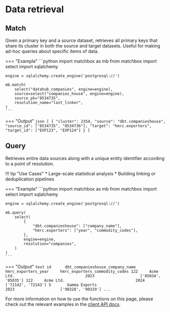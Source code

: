 # Data retrieval

## Match

Given a primary key and a source dataset, retrieves all primary keys that share its cluster in both the source and target datasets. Useful for making ad-hoc queries about specific items of data.

=== "Example"
    ```python
    import matchbox as mb
    from matchbox import select
    import sqlalchemy

    engine = sqlalchemy.create_engine('postgresql://')

    mb.match(
        select("datahub_companies", engine=engine),
        source=select("companies_house", engine=engine),
        source_pk="8534735",
        resolution_name="last_linker",
    )
    ```

=== "Output"
    ```json
    [
        {
            "cluster": 2354,
            "source": "dbt.companieshouse",
            "source_id": ["8534735", "8534736"],
            "target": "hmrc.exporters",
            "target_id": ["EXP123", "EXP124"]
        }
    ]
    ```

## Query

Retrieves entire data sources along with a unique entity identifier according to a point of resolution.

!!! tip "Use Cases"
    * Large-scale statistical analysis
    * Building linking or deduplication pipelines

=== "Example"
    ```python
    import matchbox as mb
    from matchbox import select
    import sqlalchemy

    engine = sqlalchemy.create_engine('postgresql://')

    mb.query(
        select(
            {
                "dbt.companieshouse": ["company_name"],
                "hmrc.exporters": ["year", "commodity_codes"],
            },
            engine=engine,
            resolution="companies",
        )
    )
    ```

=== "Output"
    ```text
    id      dbt_companieshouse_company_name         hmrc_exporters_year     hmrc_exporters_commodity_codes
    122     Acme Ltd.                               2023                    ['85034', '85035']
    122     Acme Ltd.                               2024                    ['72142', '72143']
    5       Gamma Exports                           2023                    ['90328', '90329']
    ...
    ```

For more information on how to use the functions on this page, please check out the relevant examples in the [client API docs](../../api/client/).